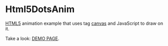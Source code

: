 # Html5DotsAnim
<a href="http://htmlbook.ru/html5">HTML5</a> animation example that uses tag <a href="http://htmlbook.ru/html/canvas">canvas</a> and JavaScript to draw on it.

Take a look: <a href="http://u123.somee.com/Html5DotsAnim/Html5DotsAnim.html">DEMO PAGE</a>.
